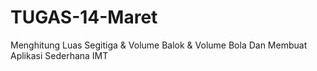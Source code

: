 # TUGAS-14-Maret
Menghitung Luas Segitiga &amp; Volume Balok &amp; Volume Bola Dan Membuat Aplikasi Sederhana IMT
